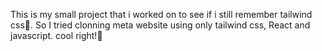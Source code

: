 This is my  small project that i worked on to see if i still remember tailwind css🌚.
So I tried clonning meta website using only tailwind css, React and javascript.
cool right!🤭
